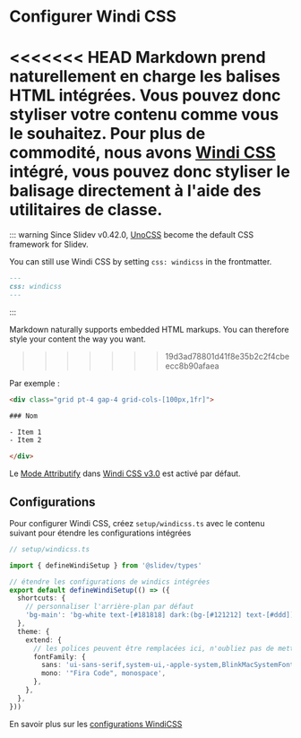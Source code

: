 # Configurer Windi CSS

<Environment type="node" />

<<<<<<< HEAD
Markdown prend naturellement en charge les balises HTML intégrées. Vous pouvez donc styliser votre contenu comme vous le souhaitez. Pour plus de commodité, nous avons [Windi CSS](https://github.com/windicss/windicss) intégré, vous pouvez donc styliser le balisage directement à l'aide des utilitaires de classe.
=======
::: warning
Since Slidev v0.42.0, [UnoCSS](/custom/config-unocss) become the default CSS framework for Slidev.

You can still use Windi CSS by setting `css: windicss` in the frontmatter.
```md
---
css: windicss
---
```
:::

Markdown naturally supports embedded HTML markups. You can therefore style your content the way you want.
>>>>>>> 19d3ad78801d41f8e35b2c2f4cbeecc8b90afaea

Par exemple :

```html
<div class="grid pt-4 gap-4 grid-cols-[100px,1fr]">

### Nom

- Item 1
- Item 2

</div>
```

Le [Mode Attributify](https://windicss.org/posts/v30.html#attributify-mode) dans [Windi CSS v3.0](https://windicss.org/posts/v30.html) est activé par défaut.

## Configurations

Pour configurer Windi CSS, créez `setup/windicss.ts` avec le contenu suivant pour étendre les configurations intégrées

```ts
// setup/windicss.ts

import { defineWindiSetup } from '@slidev/types'

// étendre les configurations de windics intégrées
export default defineWindiSetup(() => ({
  shortcuts: {
    // personnaliser l'arrière-plan par défaut
    'bg-main': 'bg-white text-[#181818] dark:(bg-[#121212] text-[#ddd])',
  },
  theme: {
    extend: {
      // les polices peuvent être remplacées ici, n'oubliez pas de mettre à jour les liens de polices Web dans `index.html`
      fontFamily: {
        sans: 'ui-sans-serif,system-ui,-apple-system,BlinkMacSystemFont,"Segoe UI",Roboto,"Helvetica Neue",Arial,"Noto Sans",sans-serif,"Apple Color Emoji","Segoe UI Emoji","Segoe UI Symbol","Noto Color Emoji"',
        mono: '"Fira Code", monospace',
      },
    },
  },
}))
```

En savoir plus sur les [configurations WindiCSS](https://windicss.org/guide/configuration.html)
